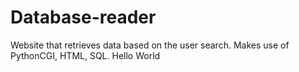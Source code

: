 # Database-reader
Website that retrieves data based on the user search. Makes use of PythonCGI, HTML, SQL.
Hello World
